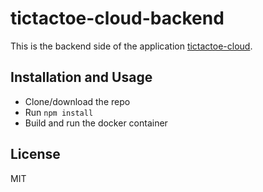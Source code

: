 # tictactoe-cloud-backend

This is the backend side of the application [tictactoe-cloud](https://github.com/YouQam/tictactoe-cloud).

## Installation and Usage
- Clone/download the repo
- Run `npm install`
- Build and run the docker container

## License

MIT

